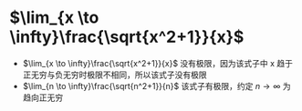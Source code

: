 # $\lim_{x \to \infty}\frac{\sqrt{x^2+1}}{x}$
-  $\lim_{x \to \infty}\frac{\sqrt{x^2+1}}{x}$ 没有极限，因为该式子中 x 趋于正无穷与负无穷时极限不相同，所以该式子没有极限
-  $\lim_{n \to \infty}\frac{\sqrt{n^2+1}}{n}$ 该式子有极限，约定 $n\to\infty$ 为趋向正无穷



